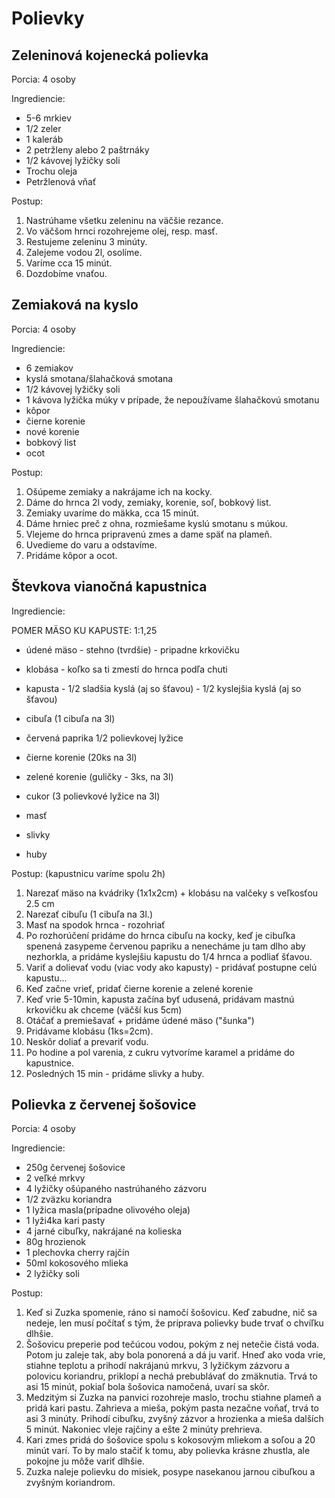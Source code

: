 # Polievky

## Zeleninová kojenecká polievka

Porcia: 4 osoby

Ingrediencie:

* 5-6 mrkiev
* 1/2 zeler
* 1 kaleráb
* 2 petržleny alebo 2 paštrnáky
* 1/2 kávovej lyžičky soli
* Trochu oleja
* Petržlenová vňať

Postup:

1. Nastrúhame všetku zeleninu na väčšie rezance.
2. Vo väčšom hrnci rozohrejeme olej, resp. masť.
3. Restujeme zeleninu 3 minúty.
4. Zalejeme vodou 2l, osolíme.
5. Varíme cca 15 minút.
6. Dozdobíme vnaťou.

## Zemiaková na kyslo

Porcia: 4 osoby

Ingrediencie:

* 6 zemiakov
* kyslá smotana/šlahačková smotana
* 1/2 kávovej lyžičky soli
* 1 kávova lyžička múky v prípade, že nepoužívame šlahačkovú smotanu
* kôpor
* čierne korenie
* nové korenie
* bobkový list
* ocot

Postup:

1. Ošúpeme zemiaky a nakrájame ich na kocky.
2. Dáme do hrnca 2l vody, zemiaky, korenie, soľ, bobkový list.
3. Zemiaky uvaríme do mäkka, cca 15 minút.
4. Dáme hrniec preč z ohna, rozmiešame kyslú smotanu s múkou.
5. Vlejeme do hrnca pripravenú zmes a dame späť na plameň.
6. Uvedieme do varu a odstavíme.
7. Pridáme kôpor a ocot.



## Števkova vianočná kapustnica

Ingrediencie:

POMER MÄSO KU KAPUSTE:   1:1,25
* údené mäso - stehno (tvrdšie)
            - pripadne krkovičku

* klobása - koľko sa ti zmestí do hrnca podľa chuti
* kapusta    - 1/2 sladšia kyslá (aj so šťavou)
            - 1/2 kyslejšia kyslá (aj so šťavou)
* cibuľa (1 cibuľa na 3l)
* červená paprika 1/2 polievkovej lyžice
* čierne korenie (20ks na 3l)
* zelené korenie (guličky - 3ks, na 3l)
* cukor (3 polievkové lyžice na 3l)
* masť
* slivky
* huby

Postup: (kapustnicu varíme spolu 2h)

1. Narezať mäso na kvádriky (1x1x2cm) + klobásu na valčeky s veľkosťou 2.5 cm
2. Narezať cibuľu (1 cibuľa na 3l.)
3. Masť na spodok hrnca - rozohriať
4. Po rozhorúčení pridáme do hrnca cibuľu na kocky, keď je cibuľka spenená zasypeme červenou papriku a nenecháme ju tam dlho aby nezhorkla,
 a pridáme kyslejšiu kapustu do 1/4 hrnca a podliať šťavou. 
5. Variť a dolievať vodu (viac vody ako kapusty) - pridávať postupne celú kapustu...
6. Keď začne vrieť, pridať čierne korenie a zelené korenie 
7. Keď vrie 5-10min, kapusta začína byť udusená, pridávam mastnú krkovičku ak chceme (väčší kus 5cm)
8. Otáčať a premiešavať + pridáme údené mäso ("šunka")
9. Pridávame klobásu (1ks=2cm).
10. Neskôr doliať a prevariť vodu.
11. Po hodine a pol varenia, z cukru vytvoríme karamel a pridáme do kapustnice. 
12. Posledných 15 min - pridáme slivky a huby. 

## Polievka z červenej šošovice

Porcia: 4 osoby

Ingrediencie:

* 250g červenej šošovice
* 2 veľké mrkvy
* 4 lyžičky ošúpaného nastrúhaného zázvoru
* 1/2 zväzku koriandra
* 1 lyžica masla(prípadne olivového oleja)
* 1 lyži4ka kari pasty
* 4 jarné cibuľky, nakrájané na kolieska
* 80g hrozienok
* 1 plechovka cherry rajčín
* 50ml kokosového mlieka
* 2 lyžičky soli

Postup:

1. Keď si Zuzka spomenie, ráno si namočí šošovicu. Keď zabudne, nič sa nedeje, len musí počítať s tým, že príprava polievky bude trvať o chvíľku dlhšie.
2. Šošovicu preperie pod tečúcou vodou, pokým z nej netečie čistá voda. Potom ju zaleje tak, aby bola ponorená a dá ju variť. Hneď ako voda vrie, stiahne teplotu a prihodí nakrájanú mrkvu, 3 lyžičkym zázvoru a polovicu koriandru, priklopí a nechá prebublávať do zmäknutia. Trvá to asi 15 minút, pokiaľ bola šošovica namočená, uvarí sa skôr.
3. Medzitým si Zuzka na panvici rozohreje maslo, trochu stiahne plameň a pridá kari pastu. Zahrieva a mieša, pokým pasta nezačne voňať, trvá to asi 3 minúty. Prihodí cibuľku, zvyšný zázvor a hrozienka a mieša dalších 5 minút. Nakoniec vleje rajčiny a ešte 2 minúty prehrieva.
4. Kari zmes pridá do šošovice spolu s kokosovým mliekom a soľou a 20 minút varí. To by malo stačiť k tomu, aby polievka krásne zhustla, ale pokojne ju môže variť dlhšie.
5. Zuzka naleje polievku do misiek, posype nasekanou jarnou cibuľkou a zvyšným koriandrom. 

